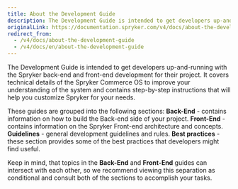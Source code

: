 ```yaml
---
title: About the Development Guide
description: The Development Guide is intended to get developers up-and-running with the Spryker back-end and front-end development for their project. It covers technical details of the Spryker Commerce OS to improve your understanding of the system and contains step-by-step instructions that will help you customize Spryker for your needs.
originalLink: https://documentation.spryker.com/v4/docs/about-the-development-guide
redirect_from:
  - /v4/docs/about-the-development-guide
  - /v4/docs/en/about-the-development-guide
---
```


The Development Guide is intended to get developers up-and-running with the Spryker back-end and front-end development for their project.  It covers technical details of the Spryker Commerce OS to improve your understanding of the system and contains step-by-step instructions that will help you customize Spryker for your needs. 

These guides are grouped into the following sections:
**Back-End** - contains information on how to build the Back-end side of your project.
**Front-End** -  contains information on the Spryker Front-end architecture and concepts.
**Guidelines** - general development guidelines and rules.
**Best practices** - these section provides some of the best practices that developers might find useful.

Keep in mind, that topics in the **Back-End** and **Front-End** guides can intersect with each other, so we recommend viewing this separation as conditional and consult both of the sections to accomplish your tasks.

